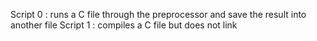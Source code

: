 Script 0 : runs a C file through the preprocessor and save the result into another file
Script 1 : compiles a C file but does not link